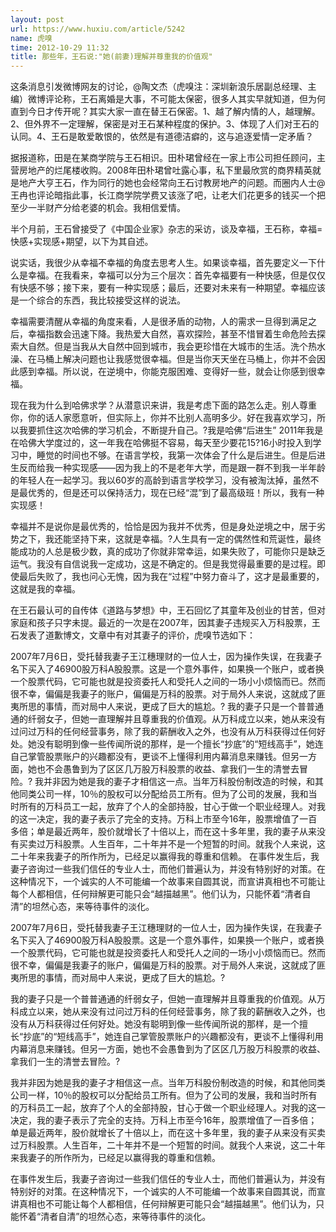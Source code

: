 ```yaml
---
layout: post
url: https://www.huxiu.com/article/5242
name: 虎嗅
time: 2012-10-29 11:32
title: 那些年，王石说:"她(前妻)理解并尊重我的价值观"
---
```

这条消息引发微博网友的讨论，@陶文杰（虎嗅注：深圳新浪乐居副总经理、主编）微博评论称，王石离婚是大事，不可能太保密，很多人其实早就知道，但为何直到今日才传开呢？其实大家一直在替王石保密。1、越了解内情的人，越理解。2、但外界不一定理解，保密是对王石某种程度的保护。3、体现了人们对王石的认同。4、王石是敢爱敢恨的，依然是有道德洁癖的，这与追逐爱情一定矛盾？

据报道称，田是在某商学院与王石相识。田朴珺曾经在一家上市公司担任顾问，主营房地产的烂尾楼收购。2008年田朴珺曾吐露心事，私下里最欣赏的商界精英就是地产大亨王石，作为同行的她也会经常向王石讨教房地产的问题。而圈内人士@王冉也评论暗指此事，长江商学院学费又该涨了吧，让老大们花更多的钱买一个把至少一半财产分给老婆的机会。我相信爱情。

半个月前，王石曾接受了《中国企业家》杂志的采访，谈及幸福，王石称，幸福=快感+实现感+期望，以下为其自述。

说实话，我很少从幸福不幸福的角度去思考人生。如果谈幸福，首先要定义一下什么是幸福。在我看来，幸福可以分为三个层次：首先幸福要有一种快感，但是仅仅有快感不够；接下来，要有一种实现感；最后，还要对未来有一种期望。幸福应该是一个综合的东西，我比较接受这样的说法。

幸福需要清醒从幸福的角度来看，人是很矛盾的动物，人的需求一旦得到满足之后，幸福指数会迅速下降。我热爱大自然，喜欢探险，甚至不惜冒着生命危险去探索大自然。但是当我从大自然中回到城市，我会更珍惜在大城市的生活。洗个热水澡、在马桶上解决问题也让我感觉很幸福。但是当你天天坐在马桶上，你并不会因此感到幸福。所以说，在逆境中，你能克服困难、变得好一些，就会让你感到很幸福。

现在我为什么到哈佛求学？从潜意识来讲，我是考虑下面的路怎么走。别人尊重你，你的话人家愿意听，但实际上，你并不比别人高明多少。好在我喜欢学习，所以我要抓住这次哈佛的学习机会，不断提升自己。?我是哈佛“后进生” 2011年我是在哈佛大学度过的，这一年我在哈佛挺不容易，每天至少要花15?16小时投入到学习中，睡觉的时间也不够。在语言学校，我第一次体会了什么是后进生。但是后进生反而给我一种实现感——因为我上的不是老年大学，而是跟一群不到我一半年龄的年轻人在一起学习。我以60岁的高龄到语言学校学习，没有被淘汰掉，虽然不是最优秀的，但是还可以保持活力，现在已经“混”到了最高级班！所以，我有一种实现感！

幸福并不是说你是最优秀的，恰恰是因为我并不优秀，但是身处逆境之中，居于劣势之下，我还能坚持下来，这就是幸福。?人生具有一定的偶然性和荒诞性，最终能成功的人总是极少数，真的成功了你就非常幸运，如果失败了，可能你只是缺乏运气。我没有自信说我一定成功，这是不确定的。但是我觉得最重要的是过程。即使最后失败了，我也问心无愧，因为我在“过程”中努力奋斗了，这才是最重要的，这就是我的幸福。

在王石最认可的自传体《道路与梦想》中，王石回忆了其童年及创业的甘苦，但对家庭和孩子只字未提。最近的一次是在2007年，因其妻子违规买入万科股票，王石发表了道歉博文，文章中有对其妻子的评价，虎嗅节选如下：

2007年7月6日，受托替我妻子王江穗理财的一位人士，因为操作失误，在我妻子名下买入了46900股万科A股股票。这是一个意外事件，如果换一个账户，或者换一个股票代码，它可能也就是投资委托人和受托人之间的一场小小烦恼而已。然而很不幸，偏偏是我妻子的账户，偏偏是万科的股票。对于局外人来说，这就成了匪夷所思的事情，而对局中人来说，更成了巨大的尴尬。? 我的妻子只是一个普普通通的纤弱女子，但她一直理解并且尊重我的价值观。从万科成立以来，她从来没有过问过万科的任何经营事务，除了我的薪酬收入之外，也没有从万科获得过任何好处。她没有聪明到像一些传闻所说的那样，是一个擅长“抄底”的“短线高手”，她连自己掌管股票账户的兴趣都没有，更谈不上懂得利用内幕消息来赚钱。但另一方面，她也不会愚鲁到为了区区几万股万科股票的收益、拿我们一生的清誉去冒险。? 我并非因为她是我的妻子才相信这一点。当年万科股份制改造的时候，和其他同类公司一样，10％的股权可以分配给员工所有。但为了公司的发展，我和当时所有的万科员工一起，放弃了个人的全部持股，甘心于做一个职业经理人。对我的这一决定，我的妻子表示了完全的支持。万科上市至今16年，股票增值了一百多倍；单是最近两年，股价就增长了十倍以上，而在这十多年里，我的妻子从来没有买卖过万科股票。人生百年，二十年并不是一个短暂的时间。就我个人来说，这二十年来我妻子的所作所为，已经足以赢得我的尊重和信赖。 在事件发生后，我妻子咨询过一些我们信任的专业人士，而他们普遍认为，并没有特别好的对策。在这种情况下，一个诚实的人不可能编一个故事来自圆其说，而宣讲真相也不可能让每个人都相信，任何辩解更可能只会“越描越黑”。他们认为，只能怀着“清者自清”的坦然心态，来等待事件的淡化。

2007年7月6日，受托替我妻子王江穗理财的一位人士，因为操作失误，在我妻子名下买入了46900股万科A股股票。这是一个意外事件，如果换一个账户，或者换一个股票代码，它可能也就是投资委托人和受托人之间的一场小小烦恼而已。然而很不幸，偏偏是我妻子的账户，偏偏是万科的股票。对于局外人来说，这就成了匪夷所思的事情，而对局中人来说，更成了巨大的尴尬。?

我的妻子只是一个普普通通的纤弱女子，但她一直理解并且尊重我的价值观。从万科成立以来，她从来没有过问过万科的任何经营事务，除了我的薪酬收入之外，也没有从万科获得过任何好处。她没有聪明到像一些传闻所说的那样，是一个擅长“抄底”的“短线高手”，她连自己掌管股票账户的兴趣都没有，更谈不上懂得利用内幕消息来赚钱。但另一方面，她也不会愚鲁到为了区区几万股万科股票的收益、拿我们一生的清誉去冒险。?

我并非因为她是我的妻子才相信这一点。当年万科股份制改造的时候，和其他同类公司一样，10％的股权可以分配给员工所有。但为了公司的发展，我和当时所有的万科员工一起，放弃了个人的全部持股，甘心于做一个职业经理人。对我的这一决定，我的妻子表示了完全的支持。万科上市至今16年，股票增值了一百多倍；单是最近两年，股价就增长了十倍以上，而在这十多年里，我的妻子从来没有买卖过万科股票。人生百年，二十年并不是一个短暂的时间。就我个人来说，这二十年来我妻子的所作所为，已经足以赢得我的尊重和信赖。

在事件发生后，我妻子咨询过一些我们信任的专业人士，而他们普遍认为，并没有特别好的对策。在这种情况下，一个诚实的人不可能编一个故事来自圆其说，而宣讲真相也不可能让每个人都相信，任何辩解更可能只会“越描越黑”。他们认为，只能怀着“清者自清”的坦然心态，来等待事件的淡化。

